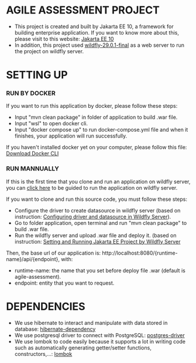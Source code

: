 # AGILE ASSESSMENT PROJECT
- This project is created and built by Jakarta EE 10, a framework for building enterprise application. If you want to know more about this, please visit to this website: [Jakarta EE 10](https://jakarta.ee/learn/docs/jakartaee-tutorial/current/intro/overview/overview.html)
- In addition, this project used [wildfly-29.0.1-final](https://github.com/wildfly/wildfly/releases/download/29.0.1.Final/wildfly-29.0.1.Final.zip) as a web server to run the project on wildfly server.

# SETTING UP
### RUN BY DOCKER
If you want to run this application by docker, please follow these steps:
- Input "mvn clean package" in folder of application to build .war file.
- Input "wsl" to open docker cli.
- Input "docker compose up" to run docker-compose.yml file and when it finishes, your application will run successfully.

If you haven't installed docker yet on your computer, please follow this file: [Download Docker CLI](https://aavn.sharepoint.com/sites/Eureka/Shared%20Documents/Forms/AllItems.aspx?id=%2Fsites%2FEureka%2FShared%20Documents%2FJuniorClass%2FDocument%5FSharedFolders%2FBYTE2025%5FDocs%2F2025%5FBYTE%5FHow%20To%20Download%20Docker%2Epdf&parent=%2Fsites%2FEureka%2FShared%20Documents%2FJuniorClass%2FDocument%5FSharedFolders%2FBYTE2025%5FDocs)

### RUN MANNUALLY
If this is the first time that you clone and run an application on wildfly server, you can [click here](https://aavn.sharepoint.com/:b:/r/sites/Eureka/Shared%20Documents/JuniorClass/Document_SharedFolders/BYTE2025_Docs/2025_BYTE_Setting%20and%20Running%20Jakarta%20EE%20Application%20on%20Wild.pdf?csf=1&web=1&e=LP69h9) to be guided to run the application on wildfly server.

If you want to clone and run this source code, you must follow these steps:
- Configure the driver to create datasource in wildfly server (based on instruction: [Configuring driver and datasource in Wildfly Server](https://aavn.sharepoint.com/:b:/r/sites/Eureka/Shared%20Documents/JuniorClass/Document_SharedFolders/BYTE2025_Docs/2025_BYTE_Configuring%20driver,%20datasource%20and%20integrating%20into%20application.pdf?csf=1&web=1&e=O8Y6AM)).
- Go to folder application, open terminal and run "mvn clean package" to build .war file.
- Run the wildfly server and upload .war file and deploy it. (based on instruction: [Setting and Running Jakarta EE Project by Wildfly Server](https://aavn.sharepoint.com/:b:/r/sites/Eureka/Shared%20Documents/JuniorClass/Document_SharedFolders/BYTE2025_Docs/2025_BYTE_Setting%20and%20Running%20Jakarta%20EE%20Application%20on%20Wild.pdf?csf=1&web=1&e=LP69h9)

Then, the base url of our application is: http://localhost:8080/{runtime-name}/api/{endpoint}, with:
- runtime-name: the name that you set before deploy file .war (default is agile-assessment).
- endpoint: entity that you want to request.

# DEPENDENCIES
- We use hibernate to interact and manipulate with data stored in database: [hibernate-dependency](https://mvnrepository.com/artifact/org.hibernate.orm/hibernate-core/6.6.3.Final) 
- We use postgresql driver to connect with PostgreSQL: [postgres-driver](https://mvnrepository.com/artifact/org.postgresql/postgresql/42.7.3)
- We use lombok to code easily because it supports a lot in writing code such as automatically generating getter/setter functions, constructors,...: [lombok](https://mvnrepository.com/artifact/org.projectlombok/lombok/1.18.30 )

